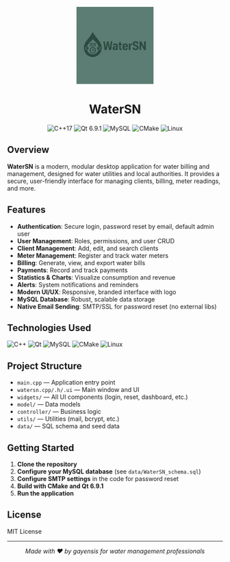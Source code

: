 <p align="center">
  <img src="logo_watersn.png" alt="WaterSN Logo" width="180"/>
</p>
<h1 align="center">WaterSN</h1>

<p align="center">
  <img src="https://img.shields.io/badge/C%2B%2B-17-blue?logo=c%2B%2B&logoColor=white" alt="C++17"/>
  <img src="https://img.shields.io/badge/Qt-6.9.1-brightgreen?logo=qt&logoColor=white" alt="Qt 6.9.1"/>
  <img src="https://img.shields.io/badge/MySQL-Database-orange?logo=mysql&logoColor=white" alt="MySQL"/>
  <img src="https://img.shields.io/badge/CMake-Build-lightgrey?logo=cmake&logoColor=white" alt="CMake"/>
  <img src="https://img.shields.io/badge/Linux-Supported-important?logo=linux&logoColor=white" alt="Linux"/>
</p>

## Overview

**WaterSN** is a modern, modular desktop application for water billing and management, designed for water utilities and local authorities. It provides a secure, user-friendly interface for managing clients, billing, meter readings, and more.

## Features

- **Authentication**: Secure login, password reset by email, default admin user
- **User Management**: Roles, permissions, and user CRUD
- **Client Management**: Add, edit, and search clients
- **Meter Management**: Register and track water meters
- **Billing**: Generate, view, and export water bills
- **Payments**: Record and track payments
- **Statistics & Charts**: Visualize consumption and revenue
- **Alerts**: System notifications and reminders
- **Modern UI/UX**: Responsive, branded interface with logo
- **MySQL Database**: Robust, scalable data storage
- **Native Email Sending**: SMTP/SSL for password reset (no external libs)

## Technologies Used

<p>
  <img src="https://cdn.jsdelivr.net/gh/devicons/devicon/icons/cplusplus/cplusplus-original.svg" width="40" title="C++"/>
  <img src="https://cdn.jsdelivr.net/gh/devicons/devicon/icons/qt/qt-original.svg" width="40" title="Qt"/>
  <img src="https://cdn.jsdelivr.net/gh/devicons/devicon/icons/mysql/mysql-original.svg" width="40" title="MySQL"/>
  <img src="https://cdn.jsdelivr.net/gh/devicons/devicon/icons/cmake/cmake-original.svg" width="40" title="CMake"/>
  <img src="https://cdn.jsdelivr.net/gh/devicons/devicon/icons/linux/linux-original.svg" width="40" title="Linux"/>
</p>

## Project Structure

- `main.cpp` — Application entry point
- `watersn.cpp/.h/.ui` — Main window and UI
- `widgets/` — All UI components (login, reset, dashboard, etc.)
- `model/` — Data models
- `controller/` — Business logic
- `utils/` — Utilities (mail, bcrypt, etc.)
- `data/` — SQL schema and seed data

## Getting Started

1. **Clone the repository**
2. **Configure your MySQL database** (see `data/WaterSN_schema.sql`)
3. **Configure SMTP settings** in the code for password reset
4. **Build with CMake and Qt 6.9.1**
5. **Run the application**

## License

MIT License

---
<p align="center"><i>Made with ❤️ by gayensis for water management professionals</i></p>
